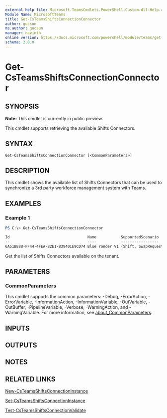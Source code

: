 ```yaml
---
external help file: Microsoft.TeamsCmdlets.PowerShell.Custom.dll-Help.xml
Module Name: MicrosoftTeams
title: Get-CsTeamsShiftsConnectionConnector
author: gucsun
ms.author: gucsun
manager: navinth
online version: https://docs.microsoft.com/powershell/module/teams/get-csteamsshiftsconnectionconnector
schema: 2.0.0
---
```


# Get-CsTeamsShiftsConnectionConnector

## SYNOPSIS

**Note:** This cmdlet is currently in public preview.

This cmdlet supports retrieving the available Shifts Connectors.

## SYNTAX

```
Get-CsTeamsShiftsConnectionConnector [<CommonParameters>]
```

## DESCRIPTION

This cmdlet shows the available list of Shifts Connectors that can be used to synchronize a 3rd party workforce management system with Teams.

## EXAMPLES

### Example 1
```powershell
PS C:\> Get-CsTeamsShiftsConnectionConnector

Id                                   Name           SupportedScenario                                      Version         WfiSupportedScenario
--                                   ----           -----------------                                      -------         --------------------
6A51B888-FF44-4FEA-82E1-839401E9CD74 Blue Yonder V1 {Shift, SwapRequest, UserShiftPreferences, OpenShift…} 2020.3 - 2021.1 {SwapRequest, OpenShiftRequest, TimeOffRequest}
```
Get the list of Shifts Connectors available on the tenant.

## PARAMETERS

### CommonParameters
This cmdlet supports the common parameters: -Debug, -ErrorAction, -ErrorVariable, -InformationAction, -InformationVariable, -OutVariable, -OutBuffer, -PipelineVariable, -Verbose, -WarningAction, and -WarningVariable. For more information, see [about_CommonParameters](https://go.microsoft.com/fwlink/?LinkID=113216).

## INPUTS

## OUTPUTS

## NOTES

## RELATED LINKS

[New-CsTeamsShiftsConnectionInstance](New-CsTeamsShiftsConnectionInstance.md)

[Set-CsTeamsShiftsConnectionInstance](Set-CsTeamsShiftsConnectionInstance.md)

[Test-CsTeamsShiftsConnectionValidate](Test-CsTeamsShiftsConnectionValidate.md)
